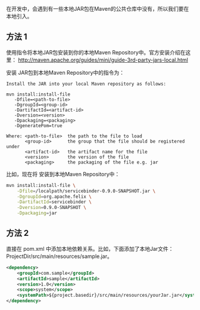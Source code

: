 
在开发中，会遇到有一些本地JAR包在Maven的公共仓库中没有，所以我们要在本地引入。

## 方法 1
使用指令将本地JAR包安装到你的本地Maven Repository中。官方安装介绍在这里：
http://maven.apache.org/guides/mini/guide-3rd-party-jars-local.html

安装 JAR包到本地Maven Repository中的指令为：
```
Install the JAR into your local Maven repository as follows:

mvn install:install-file
   -Dfile=<path-to-file>
   -DgroupId=<group-id>
   -DartifactId=<artifact-id>
   -Dversion=<version>
   -Dpackaging=<packaging>
   -DgeneratePom=true

Where: <path-to-file>  the path to the file to load
       <group-id>      the group that the file should be registered under
       <artifact-id>   the artifact name for the file
       <version>       the version of the file
       <packaging>     the packaging of the file e.g. jar
```

比如，现在将 安装到本地Maven Repository中：

```bash
mvn install:install-file \
    -Dfile=/localpath/servicebinder-0.9.0-SNAPSHOT.jar \
    -DgroupId=org.apache.felix \
    -DartifactId=servicebinder \
    -Dversion=0.9.0-SNAPSHOT \
    -Dpackaging=jar
```

## 方法 2
直接在 pom.xml 中添加本地依赖关系。比如，下面添加了本地Jar文件：ProjectDir/src/main/resources/sample.jar。

```xml
<dependency>
    <groupId>com.sample</groupId>
    <artifactId>sample</artifactId>
    <version>1.0</version>
    <scope>system</scope>
    <systemPath>${project.basedir}/src/main/resources/yourJar.jar</systemPath>
</dependency>
```
